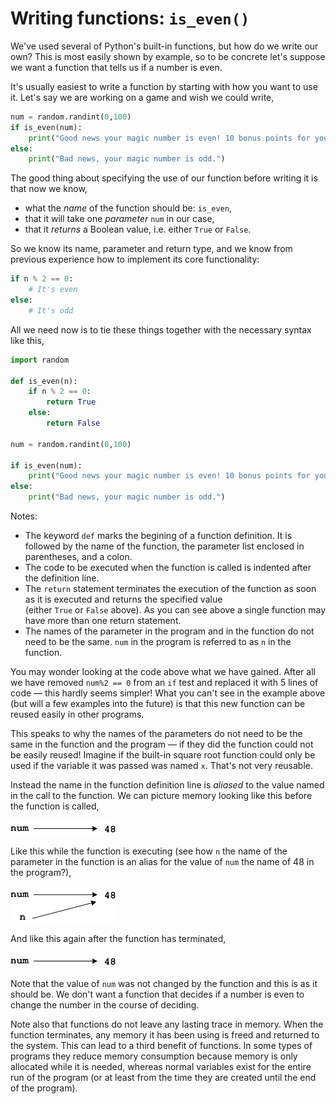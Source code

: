 # Writing functions: `is_even()`

We've used several of Python's built-in functions, but how do we write
our own? This is most easily shown by example, so to be concrete let's
suppose we want a function that tells us if a number is even.

It's usually easiest to write a function by starting with how you want
to use it. Let's say we are working on a game and wish we could write,

```python
num = random.randint(0,100)
if is_even(num):
    print("Good news your magic number is even! 10 bonus points for you.")
else:
    print("Bad news, your magic number is odd.")
```

The good thing about specifying the use of our function before writing
it is that now we know,

-   what the _name_ of the function should be: `is_even`,
-   that it will take one _parameter_ `num` in our case,
-   that it _returns_ a Boolean value, i.e.
    either `True` or `False`.

So we know its name, parameter and return type, and we know from
previous experience how to implement its core functionality:

```python
if n % 2 == 0:
    # It's even
else:
    # It's odd
```
All we need now is to tie these things together with the necessary
syntax like this,

```python
import random

def is_even(n):
    if n % 2 == 0:
        return True
    else:
        return False
    
num = random.randint(0,100)

if is_even(num):
    print("Good news your magic number is even! 10 bonus points for you.")
else:
    print("Bad news, your magic number is odd.")
```
Notes:

-   The keyword `def` marks the begining of a function definition. It is
    followed by the name of the function, the parameter list enclosed in
    parentheses, and a colon.
-   The code to be executed when the function is called is indented
    after the definition line.
-   The `return` statement terminates the execution of the function as
    soon as it is executed and returns the specified value
    (either `True` or `False` above). As you can see above a single
    function may have more than one return statement.
-   The names of the parameter in the program and in the function do not
    need to be the same. `num` in the program is referred to as `n` in
    the function.

You may wonder looking at the code above what we have gained. After all
we have removed `num%2 == 0` from an `if` test and replaced it with 5
lines of code — this hardly seems simpler! What you can't see in the
example above (but will a few examples into the future) is that this new
function can be reused easily in other programs.

This speaks to why the names of the parameters do not need to be the same
in the function and the program — if they did the function could not
be easily reused! Imagine if the built-in square root function could
only be used if the variable it was passed was named `x`. That's not
very reusable.

Instead the name in the function definition line is _aliased_ to the
value named in the call to the function. We can picture memory looking
like this before the function is called,

![](03_is_even_1.png)

Like this while the function is executing (see how `n` the name of the
parameter in the function is an alias for the value of `num` the name of
48 in the program?),

![](03_is_even_2.png)

And like this again after the function has terminated,

![](03_is_even_1.png)

Note that the value of `num` was not changed by the function and this is
as it should be. We don't want a function that decides if a number is
even to change the number in the course of deciding.

Note also that functions do not leave any lasting trace in memory. When
the function terminates, any memory it has been using is freed and
returned to the system. This can lead to a third benefit of functions.
In some types of programs they reduce memory consumption because memory
is only allocated while it is needed, whereas normal variables exist for
the entire run of the program (or at least from the time they are
created until the end of the program).

